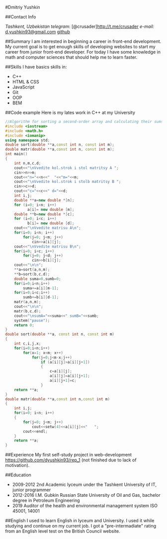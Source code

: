 #Dmitriy Yushkin

##Contact Info

*Tashkent, Uzbekistan*
*telegram*: [@crusader]http://t.me/crusader
*e-mail:* [d.yushkin93@gmail.com](mailto:d.yushkin93@gmail.com)
[github](https://github.com/dyushkin93)

##Summary
I am interested in beginning a career in front-end development. My current goal is to get enough skills of developing websites to start my career from junior front-end developer. For today I have some knowledge in math and computer sciences that should help me to learn faster.

##Skills
I have basics skills in:
* C++
* HTML & CSS
* JavaScript
* Git
* OOP
* BEM

##Code example
Here is my lates work in C++ at my University
```c++
//Algorithm for sorting a second-order array and calculating their sums
#include <iostream>
#include <math.h>
#include <iomanip>
using namespace std;
double sort(double **a,const int n, const int m);
double matr(double **a,const int n, const int m);  
int main()
{
	int n,m,c,d;
	cout<<"\nVvedite kol.strok i stol matritsy A ";
	cin>>n>>m;
	cout<<"n="<<n<<"  "<<"m="<<m;
	cout<<"\nVvedite kol.strok i stolb matritsy B ";
	cin>>c>>d;
	cout<<"c="<<c<<" d="<<d;
	int i,j;
	double **a=new double *[n];
	for (i=0; i<n; i++)
          a[i]= new double [m];
	double **b=new double *[c];
	for (i=0; i<c; i++)
          b[i]= new double [d];
	cout<<"\nVvedite matrisu A\n";
	for(i=0; i<n; i++)
		for(j=0; j<m; j++)
			cin>>a[i][j];
	cout<<"\nVvedite matrisu B\n";
	for(i=0; i<c; i++)
		for(j=0; j<d; j++)
			cin>>b[i][j];
	cout<<"\n\n";
	**a=sort(a,n,m);
	**b=sort(b,c,d);
	double suma=0,sumb=0;
	for(i=0;i<n;i++)
		suma+=a[i][m-1];
	for(i=0;i<c;i++)
		sumb+=b[i][d-1];
	matr(a,n,m);
	cout<<"\n\n";
	matr(b,c,d);
	cout<<"\nsumA="<<suma<<" sumB="<<sumb; 
	system("pause");
	return 0;
}
double sort(double **a, const int n, const int m)
{
	int c,i,j,x;
	for(i=0;i<n;i++)
		for(x=1; x<m; x++)
			for(j=0;j<m-x;j++)
				if (a[i][j]>a[i][j+1])
				{
					c=a[i][j];
					a[i][j]=a[i][j+1];
					a[i][j+1]=c;
				}
	return **a;
}
double matr(double **a,const int n,const int m)
{
	int i,j;
	for(i=0; i<n; i++)
	{
		for(j=0; j<m; j++)
			cout<<setw(4)<<a[i][j]<<"   ";
		cout<<endl;
	}
	return **a;
}
```
##Experience
My first self-study project in web-development https://github.com/dyushkin93/rep_1 (not finished due to lack of motivation).

##Education
* 2009-2012 2nd Academic lyceum under the Tashkent University of IT, junior programmer
* 2012-2016 I.M. Gubkin Russian State University of Oil and Gas, bachelor degree in Petroleum Engineering
* 2019 Auditor of the health and environmental management system ISO 45001, 14001


##English
I used to learn English in lyceum and University. I used it while studying and continue on my current job. I got a "pre-intermadiate" rating from an English level test on the British Council website.